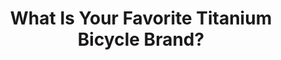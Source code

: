 ---
layout: community
category: community
title: "What Is Your Favorite Titanium Bicycle Brand?"
description: "What are your favorite Ti bike brands? For those that have owned or own a Titanium setup. Within a year, I plan on investing in my dream build, which is basically this geometry. Just still deciding on what brands to narrow it down to. I’ve looked in to Ribble, Lynskey, Litespeed, Moots- (out of the question, one of the most expensive titanium brands out there)."
isTopLevel: false
isSingleLevel: false
isArticle: false
datePublished: 2022-06-18 09:52:00 +0300
dateModified: 2022-06-18 09:52:00 +0300
published: false
---